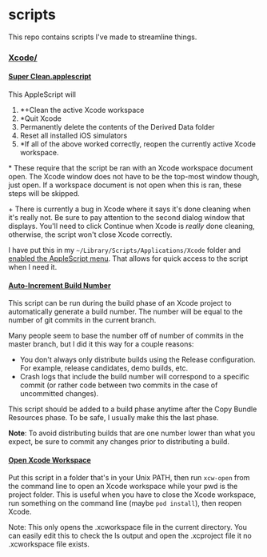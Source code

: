 # scripts
This repo contains scripts I've made to streamline things.

### [Xcode/](https://github.com/cjwhitsitt/scripts/tree/master/Xcode)
#### [Super Clean.applescript](https://github.com/cjwhitsitt/scripts/blob/master/Xcode/Super%20Clean.applescript)
This AppleScript will 

1. \*\+Clean the active Xcode workspace
2. \*Quit Xcode
3. Permanently delete the contents of the Derived Data folder
4. Reset all installed iOS simulators
5. \*If all of the above worked correctly, reopen the currently active Xcode workspace.

\* These require that the script be ran with an Xcode workspace document open. The Xcode window does not have to be the top-most window though, just open. If a workspace document is not open when this is ran, these steps will be skipped.

\+ There is currently a bug in Xcode where it says it's done cleaning when it's really not. Be sure to pay attention to the second dialog window that displays. You'll need to click Continue when Xcode is *really* done cleaning, otherwise, the script won't close Xcode correctly.

I have put this in my `~/Library/Scripts/Applications/Xcode` folder and [enabled the AppleScript menu](http://thepoch.com/2012/enable-the-script-menu-in-mac-os-xs-menu-bar.html). That allows for quick access to the script when I need it.

#### [Auto-Increment Build Number](https://github.com/cjwhitsitt/scripts/blob/master/Xcode/buildNumberFromGitCommit.sh)
This script can be run during the build phase of an Xcode project to automatically generate a build number. The number will be equal to the number of git commits in the current branch.

Many people seem to base the number off of number of commits in the master branch, but I did it this way for a couple reasons:

- You don't always only distribute builds using the Release configuration. For example, release candidates, demo builds, etc.
- Crash logs that include the build number will correspond to a specific commit (or rather code between two commits in the case of uncommitted changes).

This script should be added to a build phase anytime after the Copy Bundle Resources phase. To be safe, I usually make this the last phase.

**Note**: To avoid distributing builds that are one number lower than what you expect, be sure to commit any changes prior to distributing a build.

#### [Open Xcode Workspace](https://github.com/cjwhitsitt/scripts/blob/master/Xcode/xcw-open)
Put this script in a folder that's in your Unix PATH, then run `xcw-open` from the command line to open an Xcode workspace while your pwd is the project folder.  This is useful when you have to close the Xcode workspace, run something on the command line (maybe `pod install`), then reopen Xcode.

Note: This only opens the .xcworkspace file in the current directory. You can easily edit this to check the ls output and open the .xcproject file it no .xcworkspace file exists.
